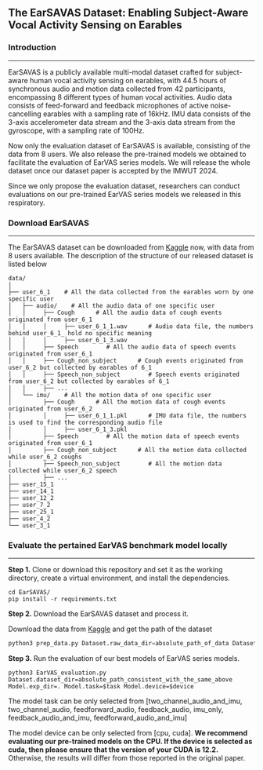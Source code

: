 ## The EarSAVAS Dataset: Enabling Subject-Aware Vocal Activity Sensing on Earables

### Introduction

---

EarSAVAS is a publicly available multi-modal dataset crafted for subject-aware human vocal activity sensing on earables, with 44.5 hours of synchronous audio and motion data collected from 42 participants, encompassing 8 different types of human vocal activities. Audio data consists of feed-forward and feedback microphones of active noise-cancelling earables with a sampling rate of 16kHz. IMU data consists of the 3-axis accelerometer data stream and the 3-axis data stream from the gyroscope, with a sampling rate of 100Hz.

Now only the evaluation dataset of EarSAVAS is available, consisting of the data from 8 users. We also release the pre-trained models we obtained to facilitate the evaluation of EarVAS series models. We will release the whole dataset once our dataset paper is accepted by the IMWUT 2024.

Since we only propose the evaluation dataset, researchers can conduct evaluations on our pre-trained EarVAS series models we released in this respiratory. 

### Download EarSAVAS

---

The EarSAVAS dataset can be downloaded from [Kaggle](https://www.kaggle.com/datasets/earsavas/earsavas-dataset) now, with data from 8 users available. The description of the structure of our released dataset is listed below

```
data/
│
├── user_6_1    # All the data collected from the earables worn by one specific user
│   ├── audio/    # All the audio data of one specific user
│   │     ├── Cough		 # All the audio data of cough events originated from user_6_1
│   │     │     ├── user_6_1_1.wav 		# Audio data file, the numbers behind user_6_1_ hold no specific meaning
│   │     │     ├── user_6_1_3.wav
│   │     ├── Speech		# All the audio data of speech events originated from user_6_1
│   │     ├── Cough_non_subject		 # Cough events originated from user_6_2 but collected by earables of 6_1
│   │     ├── Speech_non_subject		# Speech events originated from user_6_2 but collected by earables of 6_1
│   │     ├── ...
│   └── imu/    # All the motion data of one specific user
│         ├── Cough		 # All the motion data of cough events originated from user_6_2
│         │     ├── user_6_1_1.pkl 		# IMU data file, the numbers is used to find the corresponding audio file
│         │     ├── user_6_1_3.pkl
│         ├── Speech		# All the motion data of speech events originated from user_6_1
│         ├── Cough_non_subject		 # All the motion data collected while user_6_2 coughs
│         ├── Speech_non_subject		# All the motion data collected while user_6_2 speech
│         ├── ...											
├── user_15_1
├── user_14_1  
├── user_12_2  
├── user_7_2  
├── user_25_1  
├── user_4_2  
└── user_3_1  
```



### Evaluate the pertained EarVAS benchmark model locally

---

**Step 1.** Clone or download this repository and set it as the working directory, create a virtual environment, and install the dependencies.

```
cd EarSAVAS/
pip install -r requirements.txt 
```



**Step 2.** Download the EarSAVAS dataset and process it.

Download the data from [Kaggle](https://www.kaggle.com/datasets/earsavas/earsavas-dataset) and get the path of the dataset

```python
python3 prep_data.py Dataset.raw_data_dir=absolute_path_of_data Dataset.dataset_dir=absolute_path_where_you_want_to_keep_the_proposed_dataset
```



**Step 3.** Run the evaluation of our best models of EarVAS series models.

```
python3 EarVAS_evaluation.py Dataset.dataset_dir=absolute_path_consistent_with_the_same_above Model.exp_dir=. Model.task=$task Model.device=$device
```

The model task can be only selected from [two_channel_audio_and_imu, two_channel_audio, feedforward_audio, feedback_audio, imu_only, feedback_audio_and_imu, feedforward_audio_and_imu]

The model device can be only selected from [cpu, cuda]. **We recommend evaluating our pre-trained models on the CPU. If the device is selected as cuda, then please ensure that the version of your CUDA is 12.2.** Otherwise, the results will differ from those reported in the original paper. 